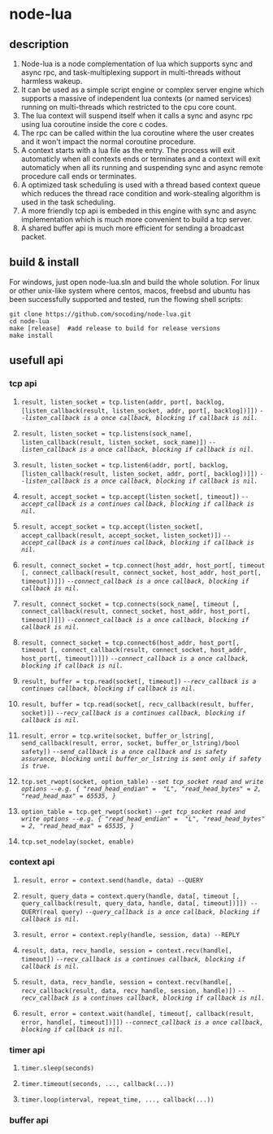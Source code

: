 # node-lua

## description
1.	Node-lua is a node complementation of lua which supports sync and async rpc, and task-multiplexing support in multi-threads without harmless wakeup.
2.	It can be used as a simple script engine or complex server engine which supports a massive of independent lua contexts (or named services) running on multi-threads which restricted to the cpu core count.
3.	The lua context will suspend itself when it calls a sync and async rpc using lua coroutine inside the core c codes.
4.	The rpc can be called within the lua coroutine where the user creates and it won't impact the normal coroutine procedure.
5.	A context starts with a lua file as the entry. The process will exit automaticly when all contexts ends or terminates and a context will exit automaticly when all its running and suspending sync and async remote procedure call ends or terminates.
6.	A optimized task scheduling is used with a thread based context queue which reduces the thread race condition and work-stealing algorithm is used in the task scheduling.
7.  A more friendly tcp api is embeded in this engine with sync and async implementation which is much more convenient to build a tcp server.
8.  A shared buffer api is much more efficient for sending a broadcast packet.

## build & install

For windows, just open node-lua.sln and build the whole solution. For linux or other unix-like system where centos, macos, freebsd and ubuntu has been successfully supported and tested, run the flowing shell scripts:

    git clone https://github.com/socoding/node-lua.git
    cd node-lua
    make [release]  #add release to build for release versions
	make install

## usefull api
### tcp api
1.	`result, listen_socket = tcp.listen(addr, port[, backlog, [listen_callback(result, listen_socket, addr, port[, backlog])]])`
    *`--listen_callback is a once callback, blocking if callback is nil.`*
	
2.	`result, listen_socket = tcp.listens(sock_name[, listen_callback(result, listen_socket, sock_name)])`
    *`--listen_callback is a once callback, blocking if callback is nil.`*

3.	`result, listen_socket = tcp.listen6(addr, port[, backlog, [listen_callback(result, listen_socket, addr, port[, backlog])]])`
    *`--listen_callback is a once callback, blocking if callback is nil.`*
	
4.	`result, accept_socket = tcp.accept(listen_socket[, timeout])`
    *`--accept_callback is a continues callback, blocking if callback is nil.`*

5.	`result, accept_socket = tcp.accept(listen_socket[, accept_callback(result, accept_socket, listen_socket)])`
    *`--accept_callback is a continues callback, blocking if callback is nil.`*
	
6. 	`result, connect_socket = tcp.connect(host_addr, host_port[, timeout [, connect_callback(result, connect_socket, host_addr, host_port[, timeout])]])`
    *`--connect_callback is a once callback, blocking if callback is nil.`*
	
7. 	`result, connect_socket = tcp.connects(sock_name[, timeout [, connect_callback(result, connect_socket, host_addr, host_port[, timeout])]])`
    *`--connect_callback is a once callback, blocking if callback is nil.`*
	
8. 	`result, connect_socket = tcp.connect6(host_addr, host_port[, timeout [, connect_callback(result, connect_socket, host_addr, host_port[, timeout])]])`
    *`--connect_callback is a once callback, blocking if callback is nil.`*
	
9.  `result, buffer = tcp.read(socket[, timeout])`
    *`--recv_callback is a continues callback, blocking if callback is nil.`*
	
10. `result, buffer = tcp.read(socket[, recv_callback(result, buffer, socket)])`
    *`--recv_callback is a continues callback, blocking if callback is nil.`*
	
11. `result, error = tcp.write(socket, buffer_or_lstring[, send_callback(result, error, socket, buffer_or_lstring)/bool safety])`
    *`--send_callback is a once callback and is safety assurance, blocking until buffer_or_lstring is sent only if safety is true.`*
	
12. `tcp.set_rwopt(socket, option_table)`
    *`--set tcp_socket read and write options --e.g. { "read_head_endian" =  "L", "read_head_bytes" = 2, "read_head_max" = 65535, }`*
	
13. `option_table = tcp.get_rwopt(socket)`
    *`--get tcp_socket read and write options --e.g. { "read_head_endian" =  "L", "read_head_bytes" = 2, "read_head_max" = 65535, }`*
	
14. `tcp.set_nodelay(socket, enable)`

### context api
1.	`result, error = context.send(handle, data) --QUERY`

2.	`result, query_data = context.query(handle, data[, timeout [, query_callback(result, query_data, handle, data[, timeout])]]) --QUERY(real query)`
    *`--query_callback is a once callback, blocking if callback is nil.`*
	
3.	`result, error = context.reply(handle, session, data) --REPLY`

4.	`result, data, recv_handle, session = context.recv(handle[, timeout])`
    *`--recv_callback is a continues callback, blocking if callback is nil.`*
	
5.	`result, data, recv_handle, session = context.recv(handle[, recv_callback(result, data, recv_handle, session, handle)])`
    *`--recv_callback is a continues callback, blocking if callback is nil.`*
	
6.	`result, error = context.wait(handle[, timeout[, callback(result, error, handle[, timeout])]])`
    *`--connect_callback is a once callback, blocking if callback is nil.`*

### timer api	
1.	`timer.sleep(seconds)`

2.	`timer.timeout(seconds, ..., callback(...))`

3.	`timer.loop(interval, repeat_time, ..., callback(...))`

### buffer api
